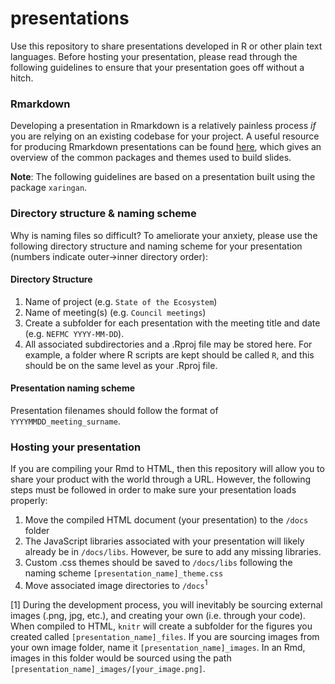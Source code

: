 # presentations
Use this repository to share presentations developed in R or other plain text languages. Before hosting your presentation, please read through the following guidelines to ensure that your presentation goes off without a hitch.

### Rmarkdown
Developing a presentation in Rmarkdown is a relatively painless process *if* you are relying on an existing codebase for your project. A useful resource for producing Rmarkdown presentations can be found [here](https://bookdown.org/yihui/rmarkdown/presentations.html), which gives an overview of the common packages and themes used to build slides. 

**Note**: The following guidelines are based on a presentation built using the package `xaringan`.

### Directory structure & naming scheme
Why is naming files so difficult? To ameliorate your anxiety, please use the following directory structure and naming scheme for your presentation (numbers indicate outer->inner directory order):

#### Directory Structure
1.  Name of project (e.g. `State of the Ecosystem`)
2.  Name of meeting(s) (e.g. `Council meetings`)
3.  Create a subfolder for each presentation with the meeting title and date (e.g. `NEFMC YYYY-MM-DD`). 
4.  All associated subdirectories and a .Rproj file may be stored here. For example, a folder where R scripts are kept should be called `R`, and this should be on the same level as your .Rproj file. 

#### Presentation naming scheme
Presentation filenames should follow the format of `YYYYMMDD_meeting_surname`.

### Hosting your presentation
If you are compiling your Rmd to HTML, then this repository will allow you to share your product with the world through a URL. However, the following steps must be followed in order to make sure your presentation loads properly: 

1.  Move the compiled HTML document (your presentation) to the `/docs` folder
2.  The JavaScript libraries associated with your presentation will likely already be in `/docs/libs`. However, be sure to add any missing libraries. 
3.  Custom .css themes should be saved to `/docs/libs` following the naming scheme `[presentation_name]_theme.css`
4.  Move associated image directories to `/docs`<sup>1</sup> 

[1] During the development process, you will inevitably be sourcing external images (.png, jpg, etc.), and creating your own (i.e. through your code). When compiled to HTML, `knitr` will create a subfolder for the figures you created called `[presentation_name]_files`. If you are sourcing images from your own image folder, name it `[presentation_name]_images`. In an Rmd, images in this folder would be sourced using the path `[presentation_name]_images/[your_image.png]`.
